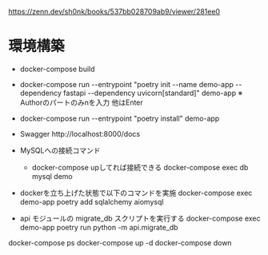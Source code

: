 https://zenn.dev/sh0nk/books/537bb028709ab9/viewer/281ee0
# 環境構築
- docker-compose build
- docker-compose run --entrypoint "poetry init --name demo-app --dependency fastapi --dependency uvicorn[standard]" demo-app
※ Authorのパートのみnを入力
他はEnter
- docker-compose run --entrypoint "poetry install" demo-app

- Swagger
http://localhost:8000/docs

- MySQLへの接続コマンド
  - docker-compose upしてれば接続できる
docker-compose exec db mysql demo

- dockerを立ち上げた状態で以下のコマンドを実施
docker-compose exec demo-app poetry add sqlalchemy aiomysql

- api モジュールの migrate_db スクリプトを実行する
docker-compose exec demo-app poetry run python -m api.migrate_db


docker-compose ps
docker-compose up -d
docker-compose down